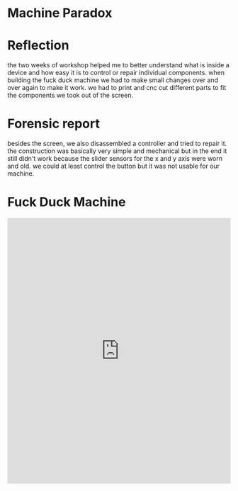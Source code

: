 # Machine Paradox

# Reflection
the two weeks of workshop helped me to better understand what is inside a device and how easy it is to control or repair individual components. when building the fuck duck machine we had to make small changes over and over again to make it work. we had to print and cnc cut different parts to fit the components we took out of the screen. 

# Forensic report
besides the screen, we also disassembled a controller and tried to repair it. the construction was basically very simple and mechanical but in the end it still didn't work because the slider sensors for the x and y axis were worn and old. we could at least control the button but it was not usable for our machine.

# Fuck Duck Machine
<iframe width="100%" height="600" src="https://youtu.be/Cw9eDJttGkw" frameborder="0" allowfullscreen></iframe>
